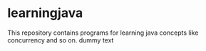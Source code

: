 # learningjava
This repository contains programs for learning java concepts like concurrency and so on.
dummy text
